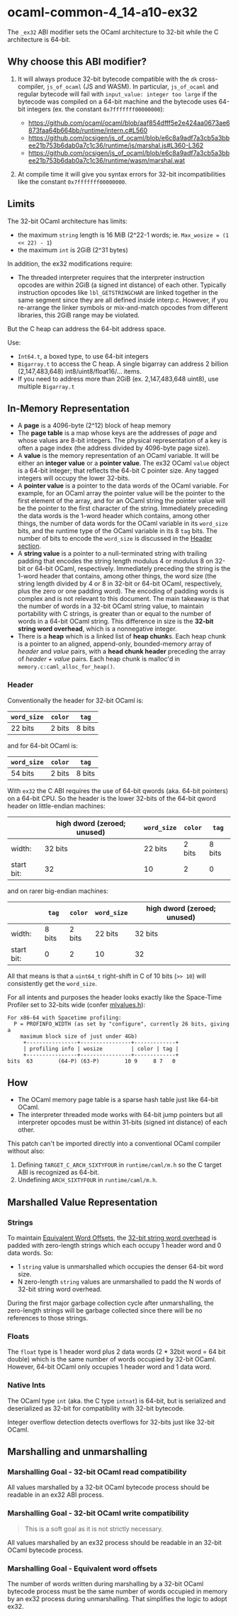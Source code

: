 # ocaml-common-4_14-a10-ex32

The `_ex32` ABI modifier sets the OCaml architecture to 32-bit while the C architecture is 64-bit.

## Why choose this ABI modifier?

1. It will always produce 32-bit bytecode compatible with the `dk` cross-compiler, `js_of_ocaml` (JS and WASM).
   In particular, `js_of_ocaml` and regular bytecode will fail with `input_value: integer too large` if the
   bytecode was compiled on a 64-bit machine and the bytecode uses 64-bit integers (ex. the constant
   `0x7fffffff00000000`):

   - https://github.com/ocaml/ocaml/blob/aaf854dfff5e2e424aa0673ae6873faa64b664bb/runtime/intern.c#L560
   - https://github.com/ocsigen/js_of_ocaml/blob/e6c8a9adf7a3cb5a3bbee21b753b6dab0a7c1c36/runtime/js/marshal.js#L360-L362
   - https://github.com/ocsigen/js_of_ocaml/blob/e6c8a9adf7a3cb5a3bbee21b753b6dab0a7c1c36/runtime/wasm/marshal.wat

2. At compile time it will give you syntax errors for 32-bit incompatibilities like the constant `0x7fffffff00000000`.

## Limits

The 32-bit OCaml architecture has limits:

* the maximum `string` length is 16 MiB (2^22-1 words; ie. `Max_wosize = (1 << 22) - 1`)
* the maximum `int` is 2GiB (2^31 bytes)

In addition, the ex32 modifications require:

* The threaded interpreter requires that the interpreter instruction opcodes are within 2GiB (a signed int distance)
  of each other. Typically instruction opcodes like `lbl_GETSTRINGCHAR` are linked together in the same segment
  since they are all defined inside interp.c. However, if you re-arrange the linker symbols or mix-and-match
  opcodes from different libraries, this 2GiB range may be violated.

But the C heap can address the 64-bit address space.

Use:

* `Int64.t`, a boxed type, to use 64-bit integers
* `Bigarray.t` to access the C heap. A single bigarray can address 2 billion (2,147,483,648) int8/uint8/float16/... items.
* If you need to address more than 2GiB (ex. 2,147,483,648 uint8), use multiple `Bigarray.t`

## In-Memory Representation

* A **page** is a 4096-byte (2^12) block of heap memory
* The **page table** is a map whose keys are the addresses of *page* and whose values are 8-bit integers. The physical representation of a key is often a page index (the address divided by 4096-byte page size).
* A **value** is the memory representation of an OCaml variable. It will be either an **integer value** or a **pointer value**. The ex32 OCaml `value` object is a 64-bit integer; that reflects the 64-bit C pointer size. Any tagged integers will occupy the lower 32-bits.
* A **pointer value** is a pointer to the data words of the OCaml variable. For example, for an OCaml array the pointer value will be the pointer to the first element of the array, and for an OCaml string the pointer value will be the pointer to the first character of the string. Immediately preceding the data words is the 1-word header which contains, among other things, the number of data words for the OCaml variable in its `word_size` bits, and the runtime type of the OCaml variable in its 8 `tag` bits. The number of bits to encode the `word_size` is discussed in the [Header section](#header).
* A **string value** is a pointer to a null-terminated string with trailing padding that encodes the string length modulus 4 or modulus 8 on 32-bit or 64-bit OCaml, respectively. Immediately preceding the string is the 1-word header that contains, among other things, the word size (the string length divided by 4 or 8 in 32-bit or 64-bit OCaml, respectively, plus the zero or one padding word). The encoding of padding words is complex and is not relevant to this document. The main takeaway is that the number of words in a 32-bit OCaml string value, to maintain portability with C strings, is greater than or equal to the number of words in a 64-bit OCaml string. This difference in size is the **32-bit string word overhead**, which is a nonnegative integer.
* There is a **heap** which is a linked list of **heap chunk**s. Each heap chunk is a pointer to an aligned, append-only, bounded-memory array of *header* and *value* pairs, with a **head chunk header** preceding the array of *header + value* pairs. Each heap chunk is malloc'd in `memory.c:caml_alloc_for_heap()`.

### Header

Conventionally the header for 32-bit OCaml is:

| `word_size` | `color` | `tag`  |
| ----------- | ------- | ------ |
| 22 bits     | 2 bits  | 8 bits |

and for 64-bit OCaml is:

| `word_size` | `color` | `tag`  |
| ----------- | ------- | ------ |
| 54 bits     | 2 bits  | 8 bits |

With `ex32` the C ABI requires the use of 64-bit qwords (aka. 64-bit pointers) on a 64-bit CPU.
So the header is the lower 32-bits of the 64-bit qword header on little-endian machines:

|            | high dword (zeroed; unused) | `word_size` | `color` | `tag`  |
| ---------- | --------------------------- | ----------- | ------- | ------ |
| width:     | 32 bits                     | 22 bits     | 2 bits  | 8 bits |
| start bit: | 32                          | 10          | 2       | 0      |

and on rarer big-endian machines:

|            | `tag`  | `color` | `word_size` | high dword (zeroed; unused) |
| ---------- | ------ | ------- | ----------- | --------------------------- |
| width:     | 8 bits | 2 bits  | 22 bits     | 32 bits                     |
| start bit: | 0      | 2       | 10          | 32                          |

All that means is that a `uint64_t` right-shift in C of 10 bits (`>> 10`) will consistently get the `word_size`.

For all intents and purposes the header looks exactly like the Space-Time Profiler
set to 32-bits wide (confer [mlvalues.h](https://github.com/ocaml/ocaml/blob/8eb41f72ded84df884c3671734c947f612091f84/runtime/caml/mlvalues.h#L106-L112)):

```
For x86-64 with Spacetime profiling:
  P = PROFINFO_WIDTH (as set by "configure", currently 26 bits, giving a
    maximum block size of just under 4Gb)
     +----------------+----------------+-------------+
     | profiling info | wosize         | color | tag |
     +----------------+----------------+-------------+
bits  63        (64-P) (63-P)        10 9     8 7   0
```

<!-- 
| low dword (unused) | `word_size` | `color` | `tag`  |
| ------------------ | ----------- | ------- | ------ |
| 32 bits            | 22 bits     | 2 bits  | 8 bits |

and on rarer big-endian machines:

| `tag`  | `color` | `word_size` | high dword (unused) |
| ------ | ------- | ----------- | ------------------- |
| 8 bits | 2 bits  | 22 bits     | 32 bits             |

In other words, the least significant dword of the 64-bit qword is significant on little-endian machines,
and the most significant dword is significant on big-endian machines.

 -->

## How

* The OCaml memory page table is a sparse hash table just like 64-bit OCaml.
* The interpreter threaded mode works with 64-bit jump pointers but all interpreter opcodes must be within 31-bits (signed int distance) of each other.

This patch can't be imported directly into a conventional OCaml compiler without also:

1. Defining `TARGET_C_ARCH_SIXTYFOUR` in `runtime/caml/m.h` so the C target ABI is recognized as 64-bit.
2. Undefining `ARCH_SIXTYFOUR` in `runtime/caml/m.h`.

## Marshalled Value Representation

### Strings

To maintain [Equivalent Word Offsets](#marshalling-goal---equivalent-word-offsets), 
the [32-bit string word overhead](#in-memory-representation) is padded with zero-length strings which each occupy 1 header word and 0 data words. So:

- 1 `string` value is unmarshalled which occupies the denser 64-bit word size.
- N zero-length `string` values are unmarshalled to padd the N words of 32-bit string word overhead.

During the first major garbage collection cycle after unmarshalling, the zero-length strings will be garbage collected since there will be no references to those strings.

### Floats

The `float` type is 1 header word plus 2 data words (2 * 32bit word = 64 bit double) which is the same number of words occupied by 32-bit OCaml. However, 64-bit OCaml only occupies 1 header word and 1 data word.

### Native Ints

The OCaml type `int` (aka. the C type `intnat`) is 64-bit, but is serialized and deserialized as 32-bit for compatibility with 32-bit bytecode.

Integer overflow detection detects overflows for 32-bits just like 32-bit OCaml.

## Marshalling and unmarshalling

### Marshalling Goal - 32-bit OCaml read compatibility

All values marshalled by a 32-bit OCaml bytecode process should be readable in an ex32 ABI process.

### Marshalling Goal - 32-bit OCaml write compatibility

> This is a soft goal as it is not strictly necessary.

All values marshalled by an ex32 process should be readable in an 32-bit OCaml bytecode process.

### Marshalling Goal - Equivalent word offsets

The number of words written during marshalling by a 32-bit OCaml bytecode process must be the same number of words occupied in memory by an ex32 process during unmarshalling. That simplifies the logic to adopt ex32.

